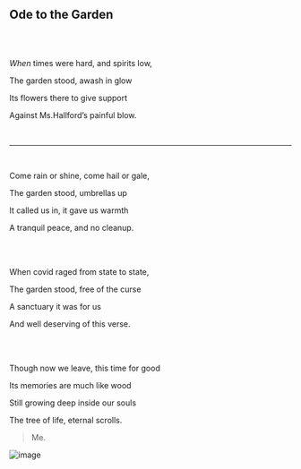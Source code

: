 ## **Ode to the Garden**  

<br>
<br>

_When_ times were hard, and spirits low,  

The garden stood, awash in glow  

Its flowers there to give support  

Against Ms.Hallford’s painful blow.  

<br>

***

<br>

Come rain or shine, come hail or gale,  

The garden stood, umbrellas up  

It called us in, it gave us warmth  

A tranquil peace, and no cleanup.  

<br>
<br>

When covid raged from state to state,  

The garden stood, free of the curse  

A sanctuary it was for us  

And well deserving of this verse.  

<br>
<br>

Though now we leave, this time for good  

Its memories are much like wood  

Still growing deep inside our souls  

The tree of life, eternal scrolls.

> Me.

![image](https://www.google.com/url?sa=i&url=https%3A%2F%2Fwww.gardendesign.com%2Fflowers%2Feasy.html&psig=AOvVaw2cJYv7A9FoNPatV0IzJ6bJ&ust=1673569211036000&source=images&cd=vfe&ved=0CA8QjRxqFwoTCIigt6ThwPwCFQAAAAAdAAAAABAF.png)
